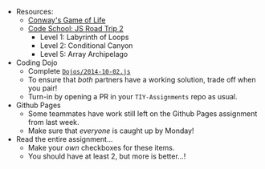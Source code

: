 * Resources:
  * [Conway's Game of Life](http://en.wikipedia.org/wiki/Conway's_Game_of_Life)
  * [Code School: JS Road Trip 2](https://www.codeschool.com/courses/javascript-road-trip-part-2)
    * Level 1: Labyrinth of Loops
    * Level 2: Conditional Canyon
    * Level 5: Array Archipelago
* Coding Dojo
  * Complete [`Dojos/2014-10-02.js`](/blob/master/Dojos/2014-10-02.js)
  * To ensure that _both_ partners have a working solution, trade off when you pair!
  * Turn-in by opening a PR in your `TIY-Assignments` repo as usual.
* Github Pages
  * Some teammates have work still left on the Github Pages assignment from last week.
  * Make sure that _everyone_ is caught up by Monday!
* Read the entire assignment...
  * Make your _own_ checkboxes for these items.
  * You should have at least 2, but more is better...!

